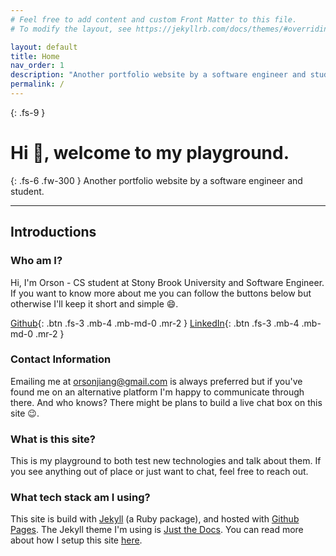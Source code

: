 ```yaml
---
# Feel free to add content and custom Front Matter to this file.
# To modify the layout, see https://jekyllrb.com/docs/themes/#overriding-theme-defaults

layout: default
title: Home
nav_order: 1
description: "Another portfolio website by a software engineer and student."
permalink: /
---
```


{: .fs-9 }
# Hi 👋, welcome to my playground.

{: .fs-6 .fw-300 }
Another portfolio website by a software engineer and student.

---

## Introductions

### Who am I?
Hi, I'm Orson - CS student at Stony Brook University and Software Engineer. If you want to know more about me you can follow the buttons below but otherwise I'll keep it short and simple 😄.

[Github](https://github.com/orsonjiang/){: .btn .fs-3 .mb-4 .mb-md-0 .mr-2 }
[LinkedIn](https://www.linkedin.com/in/orsonjiang/){: .btn .fs-3 .mb-4 .mb-md-0 .mr-2 }

### Contact Information
Emailing me at [orsonjiang@gmail.com](mailto:orsonjiang@gmail.com) is always preferred but if you've found me on an alternative platform I'm happy to communicate through there. And who knows? There might be plans to build a live chat box on this site 😉.

### What is this site?
This is my playground to both test new technologies and talk about them. If you see anything out of place or just want to chat, feel free to reach out.

### What tech stack am I using?
This site is build with [Jekyll](https://jekyllrb.com/) (a Ruby package), and hosted with [Github Pages](https://pages.github.com/). The Jekyll theme I'm using is [Just the Docs](https://just-the-docs.github.io/). You can read more about how I setup this site [here](/docs/notes/2022-10-10/).